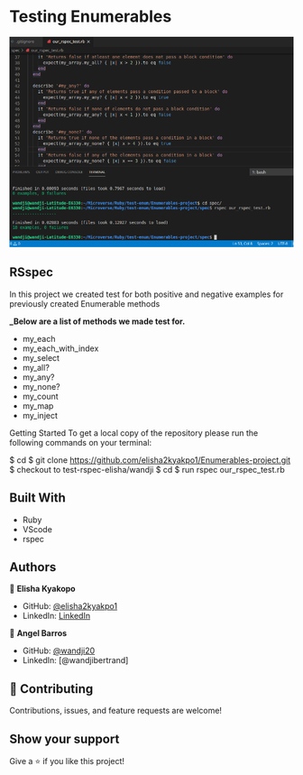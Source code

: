 # Testing Enumerables

![Screenshot](Screenshot_2020-12-10_19-08-44.png "Screenshot of mobile first site")

## RSspec

In this project we created test for both positive and negative examples for previously created Enumerable methods

**\_Below are a list of methods we made test for.**

- my_each
- my_each_with_index
- my_select
- my_all?
- my_any?
- my_none?
- my_count
- my_map
- my_inject

Getting Started
To get a local copy of the repository please run the following commands on your terminal:

$ cd <folder>
$ git clone https://github.com/elisha2kyakpo1/Enumerables-project.git
$ checkout to test-rspec-elisha/wandji
$ cd <spec>
$ run rspec our_rspec_test.rb

## Built With

- Ruby
- VScode
- rspec

## Authors

👤 **Elisha Kyakopo**

- GitHub: [@elisha2kyakpo1](https://github.com/elisha2kyakpo1)
- LinkedIn: [LinkedIn](https://www.linkedin.com/in/elisha-kyakopo-009aa3197/)

👤 **Angel Barros**

- GitHub: [@wandji20](https://github.com/wandji20)
- LinkedIn: [@wandjibertrand]

## 🤝 Contributing

Contributions, issues, and feature requests are welcome!

## Show your support

Give a ⭐️ if you like this project!
